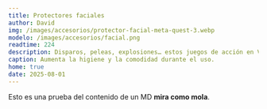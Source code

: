 ```yaml
---
title: Protectores faciales
author: David
img: /images/accesorios/protector-facial-meta-quest-3.webp
modelo: /images/accesorios/facial.png
readtime: 224
description: Disparos, peleas, explosiones… estos juegos de acción en VR no te dejarán descansar.
caption: Aumenta la higiene y la comodidad durante el uso.
home: true
date: 2025-08-01
---
```

Esto es una prueba del contenido de un MD **mira como mola**.